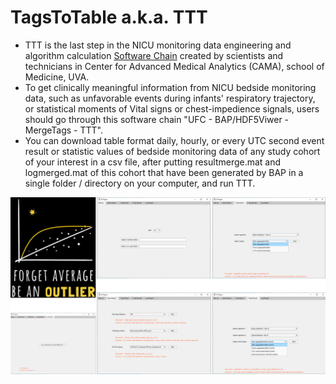 # TagsToTable a.k.a. TTT

- TTT is the last step in the NICU monitoring data engineering and algorithm calculation [Software Chain](https://github.com/UVA-CAMA/NICUHDF5Viewer/wiki) created by scientists and technicians in Center for Advanced Medical Analytics (CAMA), school of Medicine, UVA. 
- To get clinically meaningful information from NICU bedside monitoring data, such as unfavorable events during infants' respiratory trajectory, or statistical moments of Vital signs or chest-impedience signals, users should go through this software chain "UFC - BAP/HDF5Viwer - MergeTags - TTT". 
- You can download table format daily, hourly, or every UTC second event result or statistic values of bedside monitoring data of any study cohort of your interest in a csv file, after putting resultmerge.mat and logmerged.mat of this cohort that have been generated by BAP in a single folder / directory on your computer, and run TTT. 

![alt text](https://github.com/JiaxingQiu/TagsToTable/blob/main/resources/ttt_overview.png)

